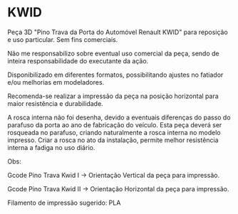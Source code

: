 # KWID
Peça 3D "Pino Trava da Porta do Automóvel Renault KWID" para reposição e uso particular. Sem fins comerciais.

Não me responsabilizo sobre eventual uso comercial da peça, sendo de inteira responsabilidade do executante da ação.

Disponibilizado em diferentes formatos, possibilitando ajustes no fatiador e/ou melhorias em modeladores.

Recomenda-se realizar a impressão da peça na posição horizontal para maior resistência e durabilidade.

A rosca interna não foi desenha, devido a eventuais diferenças do passo do parafuso da porta ao ano de fabricação do veículo. Esta peça deverá ser rosqueada no parafuso, criando naturalmente a rosca interna no modelo impresso. Criar a rosca no ato da instalação, permite melhor resistência interna a fadiga no uso diário.

Obs:

Gcode Pino Trava Kwid I -> Orientação Vertical da peça para impressão.

Gcode Pino Trava Kwid II -> Orientação Horizontal da peça para impressão.

Filamento de impressão sugerido: PLA

